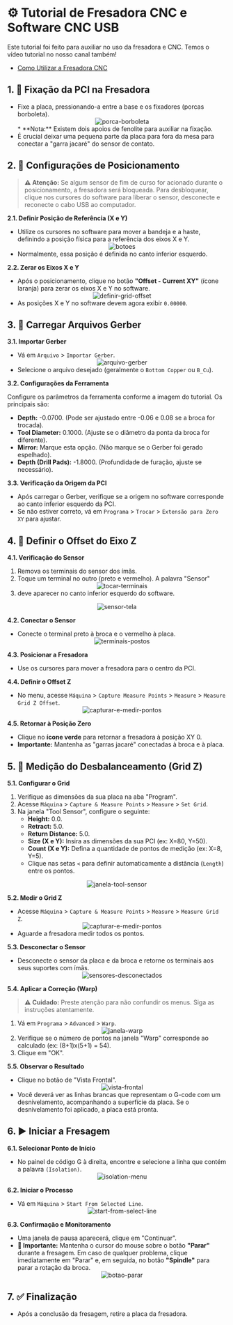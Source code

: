 # ⚙️ Tutorial de Fresadora CNC e Software CNC USB

Este tutorial foi feito para auxiliar no uso da fresadora e CNC.
Temos o vídeo tutorial no nosso canal também! 
- [Como Utilizar a Fresadora CNC](https://youtu.be/749EiABCpNE)

## 1. 🔩 Fixação da PCI na Fresadora

* Fixe a placa, pressionando-a entre a base e os fixadores (porcas borboleta).  
  <div style="text-align: center;">
    <img src="Imagens/porca-borboleta.jpg" alt="porca-borboleta" style="max-width: 200px;">
  </div>
  * **Nota:** Existem dois apoios de fenolite para auxiliar na fixação.
* É crucial deixar uma pequena parte da placa para fora da mesa para conectar a "garra jacaré" do sensor de contato.

## 2. 📍 Configurações de Posicionamento

> **⚠️ Atenção:** Se algum sensor de fim de curso for acionado durante o posicionamento, a fresadora será bloqueada. Para desbloquear, clique nos cursores do software para liberar o sensor, desconecte e reconecte o cabo USB ao computador.

**2.1. Definir Posição de Referência (X e Y)**

* Utilize os cursores no software para mover a bandeja e a haste, definindo a posição física para a referência dos eixos X e Y.  
  <div style="text-align: center;">
    <img src="Imagens/botoes.png" alt="botoes" style="max-width: 200px;">
  </div>
* Normalmente, essa posição é definida no canto inferior esquerdo.

**2.2. Zerar os Eixos X e Y**

* Após o posicionamento, clique no botão **"Offset - Current XY"** (ícone laranja) para zerar os eixos X e Y no software.  
  <div style="text-align: center;">
    <img src="Imagens/definir-grid-offset.png" alt="definir-grid-offset" style="max-width: 200px;">
  </div>
* As posições X e Y no software devem agora exibir `0.00000`.

## 3. 📂 Carregar Arquivos Gerber

**3.1. Importar Gerber**

* Vá em `Arquivo` > `Importar Gerber`.  
  <div style="text-align: center;">
    <img src="Imagens/arquivo-gerber.jpg" alt="arquivo-gerber" style="max-width: 200px;">
  </div>
* Selecione o arquivo desejado (geralmente o `Bottom Copper` ou `B_Cu`).

**3.2. Configurações da Ferramenta**

Configure os parâmetros da ferramenta conforme a imagem do tutorial. Os principais são:  

* **Depth:** -0.0700. (Pode ser ajustado entre -0.06 e 0.08 se a broca for trocada).
* **Tool Diameter:** 0.1000. (Ajuste se o diâmetro da ponta da broca for diferente).
* **Mirror:** Marque esta opção. (Não marque se o Gerber foi gerado espelhado).
* **Depth (Drill Pads):** -1.8000. (Profundidade de furação, ajuste se necessário).

**3.3. Verificação da Origem da PCI**

* Após carregar o Gerber, verifique se a origem no software corresponde ao canto inferior esquerdo da PCI.
* Se não estiver correto, vá em `Programa` > `Trocar` > `Extensão para Zero XY` para ajustar.

## 4. 📏 Definir o Offset do Eixo Z

**4.1. Verificação do Sensor**

1. Remova os terminais do sensor dos ímãs.  
2. Toque um terminal no outro (preto e vermelho). A palavra "Sensor"
   <div style="text-align: center;">
     <img src="Imagens/tocar-terminais.png" alt="tocar-terminais" style="max-width: 200px;">
   </div>
3. deve aparecer no canto inferior esquerdo do software.  
  <div style="text-align: center;">
    <img src="Imagens/sensor-tela.png" alt="sensor-tela" style="max-width: 200px;">
  </div>

**4.2. Conectar o Sensor**

* Conecte o terminal preto à broca e o vermelho à placa.  
  <div style="text-align: center;">
    <img src="Imagens/terminais-postos.jpg" alt="terminais-postos" style="max-width: 200px;">
  </div>

**4.3. Posicionar a Fresadora**

* Use os cursores para mover a fresadora para o centro da PCI.

**4.4. Definir o Offset Z**

* No menu, acesse `Máquina` > `Capture Measure Points` > `Measure` > `Measure Grid Z Offset`.  
  <div style="text-align: center;">
    <img src="Imagens/capturar-e-medir-pontos.png" alt="capturar-e-medir-pontos" style="max-width: 200px;">
  </div>

**4.5. Retornar à Posição Zero**

* Clique no **ícone verde** para retornar a fresadora à posição XY 0.  
* **Importante:** Mantenha as "garras jacaré" conectadas à broca e à placa.

## 5. 📐 Medição do Desbalanceamento (Grid Z)

**5.1. Configurar o Grid**

1. Verifique as dimensões da sua placa na aba "Program".
2. Acesse `Máquina` > `Capture & Measure Points` > `Measure` > `Set Grid`.  
3. Na janela "Tool Sensor", configure o seguinte:
    * **Height:** 0.0.
    * **Retract:** 5.0.
    * **Return Distance:** 5.0.
    * **Size (X e Y):** Insira as dimensões da sua PCI (ex: X=80, Y=50).
    * **Count (X e Y):** Defina a quantidade de pontos de medição (ex: X=8, Y=5).
    * Clique nas setas `<` para definir automaticamente a distância (`Length`) entre os pontos.
  <div style="text-align: center;">
    <img src="Imagens/janela-tool-sensor.png" alt="janela-tool-sensor" style="max-width: 200px;">
  </div>

**5.2. Medir o Grid Z**

* Acesse `Máquina` > `Capture & Measure Points` > `Measure` > `Measure Grid Z`.  
  <div style="text-align: center;">
    <img src="Imagens/capturar-e-medir-pontos.png" alt="capturar-e-medir-pontos" style="max-width: 200px;">
  </div>
* Aguarde a fresadora medir todos os pontos.

**5.3. Desconectar o Sensor**

* Desconecte o sensor da placa e da broca e retorne os terminais aos seus suportes com ímãs.
  <div style="text-align: center;">
    <img src="Imagens/sensores-desconectados.png" alt="sensores-desconectados" style="max-width: 200px;">
  </div>

**5.4. Aplicar a Correção (Warp)**

> **⚠️ Cuidado:** Preste atenção para não confundir os menus. Siga as instruções atentamente.

1. Vá em `Programa` > `Advanced` > `Warp`.  
   <div style="text-align: center;">
     <img src="Imagens/janela-warp.png" alt="janela-warp" style="max-width: 200px;">
   </div>
2. Verifique se o número de pontos na janela "Warp" corresponde ao calculado (ex: (8+1)x(5+1) = 54).
3. Clique em "OK".

**5.5. Observar o Resultado**

* Clique no botão de "Vista Frontal".  
  <div style="text-align: center;">
    <img src="Imagens/vista-frontal.png" alt="vista-frontal" style="max-width: 200px;">
  </div>
* Você deverá ver as linhas brancas que representam o G-code com um desnivelamento, acompanhando a superfície da placa. Se o desnivelamento foi aplicado, a placa está pronta.

## 6. ▶️ Iniciar a Fresagem

**6.1. Selecionar Ponto de Início**

* No painel de código G à direita, encontre e selecione a linha que contém a palavra `(Isolation)`.
  <div style="text-align: center;">
    <img src="Imagens/isolation-menu.png" alt="isolation-menu" style="max-width: 200px;">
  </div>

**6.2. Iniciar o Processo**

* Vá em `Máquina` > `Start From Selected Line`.
  <div style="text-align: center;">
    <img src="Imagens/start-from-select-line.png" alt="start-from-select-line" style="max-width: 200px;">
  </div>

**6.3. Confirmação e Monitoramento**

* Uma janela de pausa aparecerá, clique em "Continuar".
* **🚨 Importante:** Mantenha o cursor do mouse sobre o botão **"Parar"** durante a fresagem. Em caso de qualquer problema, clique imediatamente em "Parar" e, em seguida, no botão **"Spindle"** para parar a rotação da broca.
  <div style="text-align: center;">
    <img src="Imagens/botao-parar.png" alt="botao-parar" style="max-width: 200px;">
  </div>

## 7. ✅ Finalização

* Após a conclusão da fresagem, retire a placa da fresadora.
